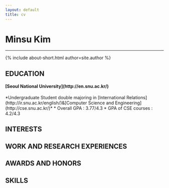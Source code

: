 ```yaml
---
layout: default
title: cv
---
```

# Minsu Kim
<hr/>
{% include about-short.html author=site.author %}

## EDUCATION

<div class="bs-callout bs-callout-primary">
  <h4>[Seoul National University](http://en.snu.ac.kr/)</h4>
  *Undergraduate Student double majoring in [International Relations](http://ir.snu.ac.kr/english/)&[Computer Science and Engineering](http://cse.snu.ac.kr/)*
  * Overall GPA : 3.77/4.3
  * GPA of CSE courses : 4.2/4.3
</div>

## INTERESTS

## WORK AND RESEARCH EXPERIENCES

## AWARDS AND HONORS

## SKILLS